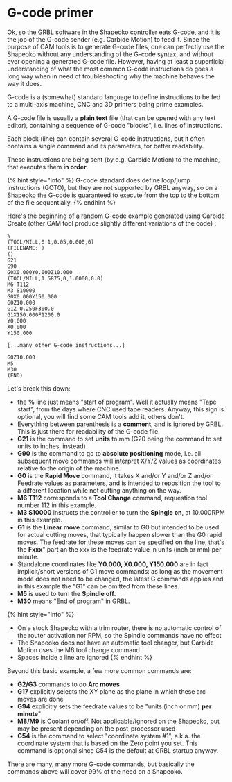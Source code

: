 # G-code primer

Ok, so the GRBL software in the Shapeoko controller eats G-code, and it is the job of the G-code sender \(e.g. Carbide Motion\) to feed it. Since the purpose of CAM tools is to generate G-code files, one can perfectly use the Shapeoko without any understanding of the G-code syntax, and without ever opening a generated G-code file. However, having at least a superficial understanding of what the most common G-code instructions do goes a long way when in need of troubleshooting why the machine behaves the way it does.

G-code is a \(somewhat\) standard language to define instructions to be fed to a multi-axis machine, CNC and 3D printers being prime examples.

A G-code file is usually a **plain text** file \(that can be opened with any text editor\), containing a sequence of G-code "blocks", i.e. lines of instructions.

Each block \(line\) can contain several G-code instructions, but it often contains a single command and its parameters, for better readability.

These instructions are being sent \(by e.g. Carbide Motion\) to the machine, that executes them **in order**. 

{% hint style="info" %}
G-code standard does define loop/jump instructions \(GOTO\), but they are not supported by GRBL anyway, so on a Shapeoko the G-code is guaranteed to execute from the top to the bottom of the file sequentially.
{% endhint %}

Here's the beginning of a random G-code example generated using Carbide Create \(other CAM tool produce slightly different variations of the code\) :

```text
%
(TOOL/MILL,0.1,0.05,0.000,0)
(FILENAME: )
()
G21
G90
G0X0.000Y0.000Z10.000
(TOOL/MILL,1.5875,0,1.0000,0.0)
M6 T112
M3 S10000
G0X0.000Y150.000
G0Z10.000
G1Z-0.250F300.0
G1X150.000F1200.0
Y0.000
X0.000
Y150.000

[...many other G-code instructions...]

G0Z10.000
M5
M30
(END)
```

Let's break this down:

* the **%** line just means "start of program". Well it actually means "Tape start", from the days where CNC used tape readers. Anyway, this sign is optional, you will find some CAM tools add it, others don't.
*  Everything between parenthesis is a **comment**, and is ignored by GRBL. This is just there for readability of the G-code file.
* **G21** is the command to set **units** to mm \(G20 being the command to set units to inches, instead\)
* **G90** is the command to go to **absolute positioning** mode, i.e. all subsequent move commands will interpret X/Y/Z values as coordinates relative to the origin of the machine.
* **G0** is the **Rapid Move** command, it takes X and/or Y and/or Z and/or Feedrate values as parameters, and is intended to reposition the tool to a different location while not cutting anything on the way.
* **M6 T112** corresponds to a **Tool Change** command, requestion tool number 112 in this example.
* **M3 S10000** instructs the controller to turn the **Spingle on**, at 10.000RPM in this example.
* **G1** is the **Linear move** command, similar to G0 but intended to be used for actual cutting moves, that typically happen slower than the G0 rapid moves. The feedrate for these moves can be specified on the line, that's the **Fxxx**" part an the xxx is the feedrate value in units \(inch or mm\) per minute.
* Standalone coordinates like **Y0.000, X0.000, Y150.000** are in fact implicit/short versions of G1 move commands: as long as the movement mode does not need to be changed, the latest G commands applies and in this example the "G1" can be omitted from these lines.
* **M5** is used to turn the **Spindle off**.
* **M30** means "End of program" in GRBL.

{% hint style="info" %}
* On a stock Shapeoko with a trim router, there is no automatic control of the router activation nor RPM, so the Spindle commands have no effect
* The Shapeoko does not have an automatic tool changer, but Carbide Motion uses the M6 tool change command
* Spaces inside a line are ignored
{% endhint %}

Beyond this basic example, a few more common commands are:

* **G2/G3** commands to do **Arc moves** 
* **G17** explicitly selects the XY plane as the plane in which these arc moves are done
* **G94** explicitly sets the feedrate values to be "units \(inch or mm\) **per minute**"
* **M8/M9** is Coolant on/off. Not applicable/ignored on the Shapeoko, but may be present depending on the post-processor used
* **G54** is the command to select "coordinate system \#1", a.k.a. the coordinate system that is based on the Zero point you set. This command is optional since G54 is the default at GRBL startup anyway.

There are many, many more G-code commands, but basically the commands above will cover 99% of the need on a Shapeoko.

















